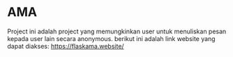 # AMA
Project ini adalah project yang memungkinkan user untuk menuliskan pesan kepada user lain secara anonymous.
berikut ini adalah link website yang dapat diakses:
https://flaskama.website/
